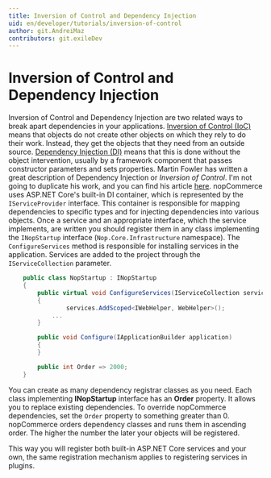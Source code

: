 ```yaml
---
title: Inversion of Control and Dependency Injection
uid: en/developer/tutorials/inversion-of-control
author: git.AndreiMaz
contributors: git.exileDev
---
```


# Inversion of Control and Dependency Injection

Inversion of Control and Dependency Injection are two related ways to break apart dependencies in your applications. [Inversion of Control (IoC)](https://en.wikipedia.org/wiki/Inversion_of_control) means that objects do not create other objects on which they rely to do their work. Instead, they get the objects that they need from an outside source. [Dependency Injection (DI)](http://en.wikipedia.org/wiki/Dependency_injection) means that this is done without the object intervention, usually by a framework component that passes constructor parameters and sets properties. Martin Fowler has written a great description of Dependency Injection or *Inversion of Control*. I'm not going to duplicate his work, and you can find his article [here](https://martinfowler.com/articles/injection.html). nopCommerce uses ASP.NET Core's built-in DI container, which is represented by the `IServiceProvider` interface. This container is responsible for mapping dependencies to specific types and for injecting dependencies into various objects. Once a service and an appropriate interface, which the service implements, are written you should register them in any class implementing the `INopStartup` interface (`Nop.Core.Infrastructure` namespace). The `ConfigureServices` method is responsible for installing services in the application. Services are added to the project through the `IServiceCollection` parameter.

```csharp
    public class NopStartup : INopStartup
    {
        public virtual void ConfigureServices(IServiceCollection services, IConfiguration configuration)
        {
                services.AddScoped<IWebHelper, WebHelper>();
            ...
        }

        public void Configure(IApplicationBuilder application)
        {
        }

        public int Order => 2000;
    }
```

You can create as many dependency registrar classes as you need. Each class implementing **INopStartup** interface has an **Order** property. It allows you to replace existing dependencies. To override nopCommerce dependencies, set the `Order` property to something greater than 0. nopCommerce orders dependency classes and runs them in ascending order. The higher the number the later your objects will be registered.

This way you will register both built-in ASP.NET Core services and your own, the same registration mechanism applies to registering services in plugins.
